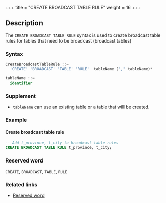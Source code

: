 +++
title = "CREATE BROADCAST TABLE RULE"
weight = 16
+++

## Description

The `CREATE BROADCAST TABLE RULE` syntax is used to create broadcast table rules for tables that need to be
broadcast (broadcast tables)

### Syntax

```sql
CreateBroadcastTableRule ::=
  'CREATE' 'BROADCAST' 'TABLE' 'RULE'  tableName (',' tableName)* 

tableName ::=
  identifier
```

### Supplement

- `tableName` can use an existing table or a table that will be created.

### Example

#### Create broadcast table rule

```sql
-- Add t_province, t_city to broadcast table rules
CREATE BROADCAST TABLE RULE t_province, t_city;
```

### Reserved word

`CREATE`, `BROADCAST`, `TABLE`, `RULE`

### Related links

- [Reserved word](/en/reference/distsql/syntax/reserved-word/)
